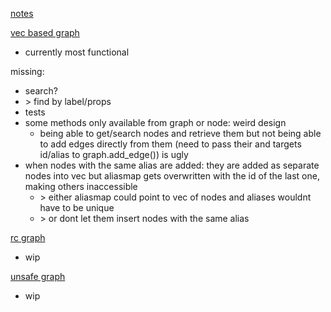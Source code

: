 [notes](notes.md)

[vec based graph](/src/vec_graph.rs)
- currently most functional

missing:
- search?
- \> find by label/props 
- tests
- some methods only available from graph or node: weird design
    - being able to get/search nodes and retrieve them but not being able to add edges directly from them (need to pass their and targets id/alias to graph.add_edge()) is ugly
- when nodes with the same alias are added: they are added as separate nodes into vec but aliasmap gets overwritten with the id of the last one, making others inaccessible
    - \> either aliasmap could point to vec of nodes and aliases wouldnt have to be unique
    - \> or dont let them insert nodes with the same alias

[rc graph](/src/rc_graph.rs)
- wip

[unsafe graph](/src/unsafe_graph.rs)
- wip